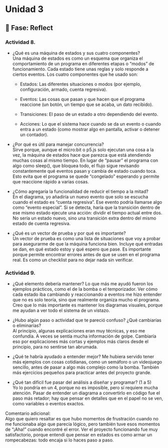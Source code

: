 # Unidad 3


## 🤔 Fase: Reflect

### Actividad 8.  

- ¿Qué es una máquina de estados y sus cuatro componentes?  
Una máquina de estados es como un esquema que organiza el comportamiento de un programa en diferentes etapas o “modos” de funcionamiento. Cada estado tiene unas reglas y solo responde a ciertos eventos. Los cuatro componentes que he usado son:  

  - Estados: Las diferentes situaciones o modos (por ejemplo, configuración, armado, cuenta regresiva).  

  - Eventos: Las cosas que pasan y que hacen que el programa reaccione (un botón, un tiempo que se acaba, un dato recibido).  

  - Transiciones: El paso de un estado a otro dependiendo del evento.  

  - Acciones: Lo que el sistema hace cuando se da un evento o cuando entra a un estado (como mostrar algo en pantalla, activar o detener un contador).  

- ¿Por qué es útil para manejar concurrencia?  
Sirve porque, aunque el micro:bit o p5.js solo ejecutan una cosa a la vez, la máquina de estados hace que parezca que está atendiendo muchas cosas al mismo tiempo. En lugar de “pausar” el programa con algo como sleep(), que bloquea todo, el flujo sigue revisando constantemente qué eventos pasan y cambia de estado cuando toca. Esto evita que el programa se quede “congelado” esperando y permite que reaccione rápido a varias cosas.  

- ¿Cómo agregaría la funcionalidad de reducir el tiempo a la mitad?  
En el diagrama, yo añadiría un nuevo evento que solo se escucha cuando el estado es “cuenta regresiva”. Ese evento podría llamarse algo como “evento especial”. Si se detecta, haría que la transición dentro de ese mismo estado ejecute una acción: dividir el tiempo actual entre dos. No sería un estado nuevo, sino una transición extra dentro del mismo estado de cuenta regresiva.  

- ¿Qué es un vector de prueba y por qué es importante?  
Un vector de prueba es como una lista de situaciones que voy a probar para asegurarme de que la máquina funciona bien. Incluye qué entradas se dan, en qué estado estoy y qué espero que pase. Es importante porque permite encontrar errores antes de que se usen en el programa real. Es como un checklist para no dejar nada sin verificar.


### Actividad 9.  
- ¿Qué elemento debería mantener?
Lo que más me ayudó fueron los ejemplos prácticos, como el de la bomba o el temporizador. Ver cómo cada estado iba cambiando y reaccionando a eventos me hizo entender que no es solo teoría, sino que realmente organiza mucho el programa. Creo que lo más importante es mantener los diagramas visuales, porque me ayudan a ver todo el sistema de un vistazo.

- ¿Hubo algún paso o actividad que te pareció confuso? ¿Qué cambiarías o eliminarías?  
Al principio, algunas explicaciones eran muy técnicas, y eso me confundía. A veces se sentía mucha información de golpe. Cambiaría eso por explicaciones más cortas y ejemplos más claros desde el principio, para no sentirse tan abrumada.

- ¿Qué te habría ayudado a entender mejor?
Me hubiera servido tener más ejemplos con cosas cotidianas, como un semáforo o un videojuego sencillo, antes de pasar a algo más complejo como la bomba. También más ejercicios pequeños para practicar antes del proyecto grande.

- ¿Qué tan difícil fue pasar del análisis a diseñar y programar? (1 a 5)  
Yo lo pondría en un 4, porque no es imposible, pero sí requiere mucha atención. Pasar de entender un diagrama a convertirlo en código fue el paso más retador; hay que pensar en detalles que en el papel no se ven, como variables o eventos exactos.

Comentario adicional:  
Algo que quiero resaltar es que hubo momentos de frustración cuando no me funcionaba algo que parecía lógico, pero también tuve esos momentos de “¡Aha!” cuando encontré el error. Ver el proyecto funcionando fue muy satisfactorio, porque entendí que pensar en estados es como armar un rompecabezas: todo encaja si lo haces paso a paso.
